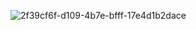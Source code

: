![2f39cf6f-d109-4b7e-bfff-17e4d1b2dace](https://github.com/user-attachments/assets/b4b049c5-56f1-4201-8c59-2e892d40a486)
